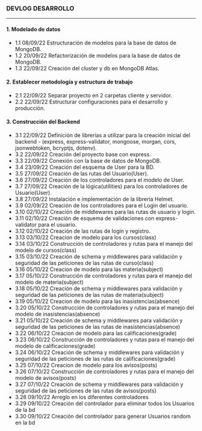 ### DEVLOG DESARROLLO

---

#### 1. Modelado de datos

- 1.1 08/09/22 Estructuración de modelos para la base de datos de MongoDB.
- 1.2 20/09/22 Refactorización de modelos para la base de datos de MongoDB.
- 1.3 22/09/22 Creación del cluster y db en MongoDB Atlas.

#### 2. Establecer metodología y estructura de trabajo

- 2.1 22/09/22 Separar proyecto en 2 carpetas cliente y servidor.
- 2.2 22/09/22 Estructurar configuraciones para el desarrollo y producción.

#### 3. Construcción del Backend

- 3.1 22/09/22 Definición de librerías a utilizar para la creación inicial del backend - (express, express-validator, mongoose, morgan, cors, jsonwebtoken, bcryptjs, dotenv).
- 3.2  22/09/22 Creación del proyecto base con express.
- 3.3  22/09/22 Conexión con la base de datos de MongoDB.
- 3.4  23/09/22 Creación del esquema de User para la BD.
- 3.5  27/09/22 Creación de las rutas del Usuario(User).
- 3.6  27/09/22 Creación de los controladores para el modelo de User.
- 3.7  27/09/22 Creación de la lógica(utilities) para los controladores de Usuario(User).
- 3.8  27/09/22 Instalación e implementación de la librería Helmet.
- 3.9  02/09/22 Creación de los controladores para el Login del usuario.
- 3.10 02/10/22 Creación de middlewares para las rutas de usuario y login.
- 3.11 02/10/22 Creación de esquema de validaciones con express-validator para el usuario.
- 3.12 02/10/22 Creación de las rutas de login y registro.
- 3.13 03/10/22 Creacion de modelo para los cursos(class)
- 3.14 03/10/22 Construcción de controladores y rutas para el manejo del modelo de cursos(class)
- 3.15 03/10/22 Creación de schema y middlewares para validación y seguridad de las peticiones de las rutas de curso(class)
- 3.16 05/10/22 Creacion de modelo para las materia(subject)
- 3.17 05/10/22 Construcción de controladores y rutas para el manejo del modelo de materia(subject)
- 3.18 05/10/22 Creación de schema y middlewares para validación y seguridad de las peticiones de las rutas de materia(subject)
- 3.19 05/10/22 Creacion de modelo para las inasistencias(absence)
- 3.20 05/10/22 Construcción de controladores y rutas para el manejo del modelo de inasistencias(absence)
- 3.21 05/10/22 Creación de schema y middlewares para validación y seguridad de las peticiones de las rutas de inasistencias(absence)
- 3.22 06/10/22 Creacion de modelo para las calificaciones(grade)
- 3.23 06/10/22 Construcción de controladores y rutas para el manejo del modelo de calificaciones(grade)
- 3.24 06/10/22 Creación de schema y middlewares para validación y seguridad de las peticiones de las rutas de calificaciones(grade)
- 3.25 07/10/22 Creacion de modelo para los avisos(posts)
- 3.26 07/10/22 Construcción de controladores y rutas para el manejo del modelo de avisos(posts)
- 3.27 07/10/22 Creación de schema y middlewares para validación y seguridad de las peticiones de las rutas de avisos(posts)
- 3.28 09/10/22 Arreglo en los diferentes controladores
- 3.29 09/10/22 Creación del controlador para eliminar todos los Usuarios de la bd
- 3.30 09/10/22 Creación del controlador para generar Usuarios random en la bd